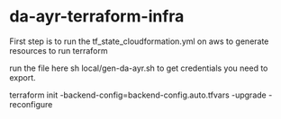 # da-ayr-terraform-infra
First step is to run the tf_state_cloudformation.yml on aws to generate resources to run terraform

run the file here sh local/gen-da-ayr.sh to get credentials you need to export.

terraform init -backend-config=backend-config.auto.tfvars -upgrade -reconfigure
